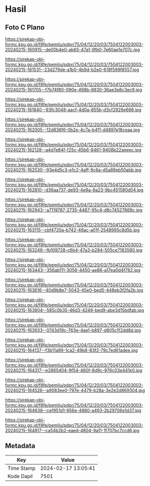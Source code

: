# Hasil

## Foto C Plano

https://sirekap-obj-formc.kpu.go.id/f8fe/pemilu/pdpr/75/04/12/20/03/7504122003003-20240215-160915--de00b4e0-ab65-47a1-9fb0-7e60ae1e707c.jpg

https://sirekap-obj-formc.kpu.go.id/f8fe/pemilu/pdpr/75/04/12/20/03/7504122003003-20240215-161531--23d279de-a1b0-4b9d-b2e0-618f599f8557.jpg

https://sirekap-obj-formc.kpu.go.id/f8fe/pemilu/pdpr/75/04/12/20/03/7504122003003-20240215-161705--f7b74f80-090e-498b-8830-36ae3e8c3ec9.jpg

https://sirekap-obj-formc.kpu.go.id/f8fe/pemilu/pdpr/75/04/12/20/03/7504122003003-20240215-161840--93fc3048-aacf-4d0a-855b-d3cf2926e666.jpg

https://sirekap-obj-formc.kpu.go.id/f8fe/pemilu/pdpr/75/04/12/20/03/7504122003003-20240215-162005--12d836f6-0b2e-4c7a-b4f1-d4897e18ceaa.jpg

https://sirekap-obj-formc.kpu.go.id/f8fe/pemilu/pdpr/75/04/12/20/03/7504122003003-20240215-162128--a4d7e84f-f25c-45b6-8461-9408b22aeeec.jpg

https://sirekap-obj-formc.kpu.go.id/f8fe/pemilu/pdpr/75/04/12/20/03/7504122003003-20240215-162530--93e4d5c3-e1c2-4aff-9c6a-d5a89eb50abb.jpg

https://sirekap-obj-formc.kpu.go.id/f8fe/pemilu/pdpr/75/04/12/20/03/7504122003003-20240215-162810--d36aa737-de93-4e9a-9a23-9bc451580d04.jpg

https://sirekap-obj-formc.kpu.go.id/f8fe/pemilu/pdpr/75/04/12/20/03/7504122003003-20240215-162943--a7119787-2735-4487-95c4-d8c74527869c.jpg

https://sirekap-obj-formc.kpu.go.id/f8fe/pemilu/pdpr/75/04/12/20/03/7504122003003-20240215-163115--cbf4720a-b742-46ac-a01f-2548995c8d5b.jpg

https://sirekap-obj-formc.kpu.go.id/f8fe/pemilu/pdpr/75/04/12/20/03/7504122003003-20240215-163246--fb109728-c6b4-47a3-b284-505ce7183580.jpg

https://sirekap-obj-formc.kpu.go.id/f8fe/pemilu/pdpr/75/04/12/20/03/7504122003003-20240215-163443--356ab111-3056-4450-ae86-a17ea0d4f782.jpg

https://sirekap-obj-formc.kpu.go.id/f8fe/pemilu/pdpr/75/04/12/20/03/7504122003003-20240215-163616--40d9b8e7-5043-45e0-bed5-448eb3f2fa2b.jpg

https://sirekap-obj-formc.kpu.go.id/f8fe/pemilu/pdpr/75/04/12/20/03/7504122003003-20240215-163804--585c0b35-46d3-4249-bed9-abe3d15bdfab.jpg

https://sirekap-obj-formc.kpu.go.id/f8fe/pemilu/pdpr/75/04/12/20/03/7504122003003-20240215-163933--0743d19c-763e-4ae1-b897-d805c1f2dd8d.jpg

https://sirekap-obj-formc.kpu.go.id/f8fe/pemilu/pdpr/75/04/12/20/03/7504122003003-20240215-164137--f3b11a99-1ca2-49b8-83f2-79c7ed61adee.jpg

https://sirekap-obj-formc.kpu.go.id/f8fe/pemilu/pdpr/75/04/12/20/03/7504122003003-20240215-164317--e2865404-9f54-460f-8d9c-976c03e441e0.jpg

https://sirekap-obj-formc.kpu.go.id/f8fe/pemilu/pdpr/75/04/12/20/03/7504122003003-20240215-164526--a9083ee0-797e-4479-b28a-3e2e2d869304.jpg

https://sirekap-obj-formc.kpu.go.id/f8fe/pemilu/pdpr/75/04/12/20/03/7504122003003-20240215-164638--cef951d1-956e-4880-a493-2b29706e1d37.jpg

https://sirekap-obj-formc.kpu.go.id/f8fe/pemilu/pdpr/75/04/12/20/03/7504122003003-20240215-164817--ca54b2b2-eaed-4804-9a11-1f707bc7ccd6.jpg


## Metadata

| Key        | Value               |
| ---------- | ------------------- |
| Time Stamp | 2024-02-17 13:05:41 |
| Kode Dapil | 7501                |



